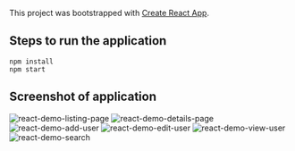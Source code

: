 This project was bootstrapped with [Create React App](https://github.com/facebookincubator/create-react-app).

## Steps to run the application
`npm install` <br />
`npm start`

## Screenshot of application
![react-demo-listing-page](https://user-images.githubusercontent.com/41233916/44309702-37e08000-a3e8-11e8-82b2-8b5808e26a24.PNG)
![react-demo-details-page](https://user-images.githubusercontent.com/41233916/44309704-42027e80-a3e8-11e8-9b9f-25ad9c2b5dbf.PNG)
![react-demo-add-user](https://user-images.githubusercontent.com/41233916/44309708-4af35000-a3e8-11e8-9498-05a7ff3b8079.PNG)
![react-demo-edit-user](https://user-images.githubusercontent.com/41233916/44309710-4fb80400-a3e8-11e8-9312-1308032c8cb4.PNG)
![react-demo-view-user](https://user-images.githubusercontent.com/41233916/44309711-547cb800-a3e8-11e8-93f6-ee7f23dd1efe.PNG)
![react-demo-search](https://user-images.githubusercontent.com/41233916/44309713-5b0b2f80-a3e8-11e8-8b11-258c2660f8e8.PNG)

